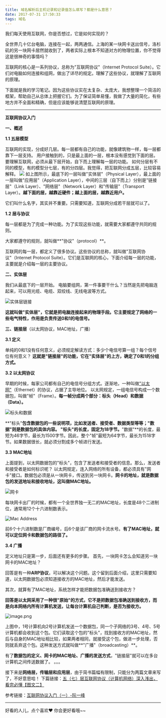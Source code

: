 ```yaml
---
title: 域名解析后主机记录和记录值怎么填写？都是什么意思？
date: 2017-07-31 17:50:33
tags: 域名
---
```


我们每天使用互联网，你是否想过，它是如何实现的？

全世界几十亿台电脑，连接在一起，两两通信。上海的某一块网卡送出信号，洛杉矶的另一块网卡居然就收到了，两者实际上根本不知道对方的物理位置，你不觉得这是很神奇的事情吗？

互联网的核心是一系列协议，总称为"互联网协议"（Internet Protocol Suite）。它们对电脑如何连接和组网，做出了详尽的规定。理解了这些协议，就理解了互联网的原理。

下面就是我的学习笔记。因为这些协议实在太复杂、太庞大，我想整理一个简洁的框架，帮助自己从总体上把握它们。为了保证简单易懂，我做了大量的简化，有些地方并不全面和精确，但是应该能够说清楚互联网的原理。

----
**互联网协议入门**

**一、概述**

**1.1 五层模型**

互联网的实现，分成好几层。每一层都有自己的功能，就像建筑物一样，每一层都靠下一层支持。
用户接触到的，只是最上面的一层，根本没有感觉到下面的层。要理解互联网，必须从最下层开始，自下而上理解每一层的功能。
如何分层有不同的模型，有的模型分七层，有的分四层。我觉得，把互联网分成五层，比较容易解释。
![](http://upload-images.jianshu.io/upload_images/4340772-08e67368a7c7977b.png?imageMogr2/auto-orient/strip%7CimageView2/2/w/1240)
如上图所示，最底下的一层叫做"实体层"（Physical Layer），最上面的一层叫做"应用层"（Application Layer），中间的三层（自下而上）分别是"链接层"（Link Layer）、"网络层"（Network Layer）和"传输层"（Transport Layer）。**越下面的层，越靠近硬件；越上面的层，越靠近用户。**

它们叫什么名字，其实并不重要。只需要知道，互联网分成若干层就可以了。

**1.2 层与协议**

每一层都是为了完成一种功能。为了实现这些功能，就需要大家都遵守共同的规则。

大家都遵守的规则，就叫做**"协议"（protocol）**。

互联网的每一层，都定义了很多协议。这些协议的总称，就叫做"互联网协议"（Internet Protocol Suite）。它们是互联网的核心，下面介绍每一层的功能，主要就是介绍每一层的主要协议。

**二、实体层**

我们从最底下的一层开始。
电脑要组网，第一件事要干什么？当然是先把电脑连起来，可以用光缆、电缆、双绞线、无线电波等方式。

![实体层链接](http://upload-images.jianshu.io/upload_images/4340772-fb436e5c5e7af8b8.png?imageMogr2/auto-orient/strip%7CimageView2/2/w/1240)

**这就叫做"实体层"，它就是把电脑连接起来的物理手段。它主要规定了网络的一些电气特性，作用是负责传送0和1的电信号。**

**三、链接层**（以太网协议，MAC地址，广播）

**3.1 定义**

单纯的0和1没有任何意义，必须规定解读方式：多少个电信号算一组？每个信号位有何意义？
**这就是"链接层"的功能，它在"实体层"的上方，确定了0和1的分组方式。**

**3.2 以太网协议**

早期的时候，每家公司都有自己的电信号分组方式。逐渐地，一种叫做["以太网"](http://zh.wikipedia.org/wiki/%E4%BB%A5%E5%A4%AA%E7%BD%91)（Ethernet）的协议，占据了主导地位。
以太网规定，一组电信号构成一个数据包，叫做"帧"（Frame）。**每一帧分成两个部分：标头（Head）和数据（Data）。**

![标头和数据](http://upload-images.jianshu.io/upload_images/4340772-22c8eace9e69e102.png?imageMogr2/auto-orient/strip%7CimageView2/2/w/1240)

**"标头"**包含数据包的一些说明项，比如发送者、接受者、数据类型等等；"数据"则是数据包的具体内容。
"标头"的长度，固定为18字节。**"数据"**的长度，最短为46字节，最长为1500字节。因此，整个"帧"最短为64字节，最长为1518字节。如果数据很长，就必须分割成多个帧进行发送。

**3.3 MAC地址**

上面提到，以太网数据包的"标头"，包含了发送者和接受者的信息。那么，发送者和接受者是如何标识呢？
以太网规定，连入网络的所有设备，都必须具有"网卡"接口。数据包必须是从一块网卡，传送到另一块网卡。**网卡的地址，就是数据包的发送地址和接收地址，这叫做MAC地址。**

![网卡](http://upload-images.jianshu.io/upload_images/4340772-62a7998713878c16.png?imageMogr2/auto-orient/strip%7CimageView2/2/w/1240)

每块网卡出厂的时候，都有一个全世界独一无二的MAC地址，长度是48个二进制位，通常用12个十六进制数表示。

![Mac Address](http://upload-images.jianshu.io/upload_images/4340772-190d2aa396ab15fa.png?imageMogr2/auto-orient/strip%7CimageView2/2/w/1240)

前6个十六进制数是厂商编号，后6个是该厂商的网卡流水号。**有了MAC地址，就可以定位网卡和数据包的路径了。**

**3.4 广播**

定义地址只是第一步，后面还有更多的步骤。
首先，一块网卡怎么会知道另一块网卡的MAC地址？

回答是有一种**ARP协议**，可以解决这个问题。这个留到后面介绍，这里只需要知道，以太网数据包必须知道接收方的MAC地址，然后才能发送。

其次，就算有了MAC地址，系统怎样才能把数据包准确送到接收方？

**回答是以太网采用了一种很"原始"的方式，它不是把数据包准确送到接收方，而是向本网络内所有计算机发送，让每台计算机自己判断，是否为接收方。**

![image.png](http://upload-images.jianshu.io/upload_images/4340772-e5ab0c9a3148b563.png?imageMogr2/auto-orient/strip%7CimageView2/2/w/1240)

上图中，1号计算机向2号计算机发送一个数据包，同一个子网络的3号、4号、5号计算机都会收到这个包。它们读取这个包的"标头"，找到接收方的MAC地址，然后与自身的MAC地址相比较，如果两者相同，就接受这个包，做进一步处理，否则就丢弃这个包。这种发送方式就叫做**"广播"（broadcasting）**。

有了**数据包的定义、网卡的MAC地址、广播的发送方式**，"链接层"就可以在多台计算机之间传送数据了。
。。。

接下来是**网络层，传输层和应用层**，由于简书篇幅有限制，只能分为两篇文章来写了，不好意思哈！
下篇链接：[五（七）层互联网协议（计算机网络）深入浅出，看完必懂【图文二】](http://www.jianshu.com/p/240577c76625)

参考链接：[互联网协议入门（一）-阮一峰](http://www.ruanyifeng.com/blog/2012/05/internet_protocol_suite_part_i.html)


---
好看的人儿，点个喜欢❤ 你会更好看哦~~
